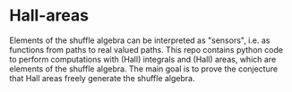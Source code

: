 # Hall-areas
Elements of the shuffle algebra can be interpreted as "sensors", i.e. as functions from paths to real valued paths. This repo contains python code to perform computations with (Hall) integrals and (Hall) areas, which are elements of the shuffle algebra. The main goal is to prove the conjecture that Hall areas freely generate the shuffle algebra. 

